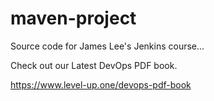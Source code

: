 # maven-project
Source code for James Lee's Jenkins course...

Check out our Latest DevOps PDF book.

https://www.level-up.one/devops-pdf-book
